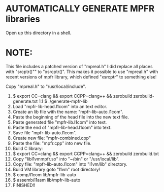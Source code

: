 AUTOMATICALLY GENERATE MPFR libraries
=====================================
Open up this directory in a shell.

NOTE:
====
This file includes a patched version of "mpreal.h"
I did replace all places with "srcptr()"" to "xsrcptr()".
This makes it possible to use "mpreal.h" with recent versions of mpfr library, which
defined "xsrcptr" to something else!

Copy "mpreal.h" to "/usr/local/include".

1. $ export CC=clang && export CCPP=clang++ && zerobuild zerobuild-generate.txt
1.1 $ ./generate-mpfr-lib
2. Load "mpfr-lib-head.l1com" into an text editor.
3. Create an lib file with the name: "mpfr-lib-auto.l1com".
4. Paste the beginning of the head file into the new text file.
5. Paste generated file "mpfr-lib.l1com" into text.
6. Paste the end of "mpfr-lib-head.l1com" into text.
7. Save file "mpfr-lib-auto.l1com".
8. Create new file: "mpfr-combined.cpp"
9. Paste the file: "mpfr.cpp" into new file.
10. Build C library:
11. $ export CC=clang && export CCPP=clang++ && zerobuild zerobuild.txt
12. Copy "libl1vmmpfr.so" into "~/bin" or "/usr/local/lib".
13. Copy file: "mpfr-lib-auto.l1com" into "l1vm/lib" directory.
13. Build VM library goto "l1vm" root directory!
14. $ comp/l1com lib/mpfr-lib-auto
15. $ assemb/l1asm lib/mpfr-lib-auto
16. FINISHED!!
